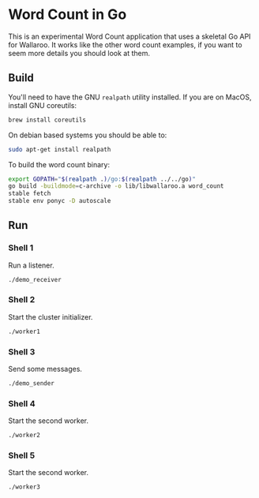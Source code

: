 # Word Count in Go

This is an experimental Word Count application that uses a skeletal Go
API for Wallaroo. It works like the other word count examples, if you
want to seem more details you should look at them.

## Build

You'll need to have the GNU `realpath` utility installed. If you are on MacOS, install GNU coreutils:

```bash
brew install coreutils
```

On debian based systems you should be able to:

```bash
sudo apt-get install realpath
```

To build the word count binary:

```bash
export GOPATH="$(realpath .)/go:$(realpath ../../go)"
go build -buildmode=c-archive -o lib/libwallaroo.a word_count
stable fetch
stable env ponyc -D autoscale
```

## Run

### Shell 1

Run a listener.

```bash
./demo_receiver
```

### Shell 2

Start the cluster initializer.

```bash
./worker1
```

### Shell 3

Send some messages.

```bash
./demo_sender
```

### Shell 4

Start the second worker.

```bash
./worker2
```

### Shell 5

Start the second worker.

```bash
./worker3
```


